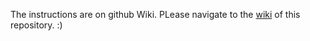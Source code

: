 The instructions are on github Wiki. PLease navigate to the [wiki](https://github.com/marijana23/crazyflies_wiki/wiki) of this repository. :)
